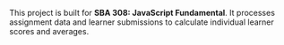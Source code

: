 This project is built for **SBA 308: JavaScript Fundamental**. It processes assignment data and learner submissions to calculate individual learner scores and averages.